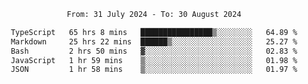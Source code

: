 <div align="center">
<p style="text-align: center;">
<!--START_SECTION:waka-->

```txt
From: 31 July 2024 - To: 30 August 2024

TypeScript   65 hrs 8 mins   ████████████████▒░░░░░░░░   64.89 %
Markdown     25 hrs 22 mins  ██████▒░░░░░░░░░░░░░░░░░░   25.27 %
Bash         2 hrs 50 mins   ▓░░░░░░░░░░░░░░░░░░░░░░░░   02.83 %
JavaScript   1 hr 59 mins    ▒░░░░░░░░░░░░░░░░░░░░░░░░   01.98 %
JSON         1 hr 58 mins    ▒░░░░░░░░░░░░░░░░░░░░░░░░   01.97 %
```

<!--END_SECTION:waka-->
</p>
</div>
